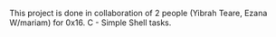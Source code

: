 This project is done in collaboration of 2 people (Yibrah Teare, Ezana W/mariam) for 0x16. C - Simple Shell tasks. 

